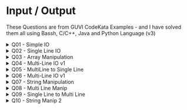 # Input / Output

These Questions are from GUVI CodeKata Examples - and I have solved them all using Bassh, C/C++, Java and Python Language (v3)

<details> <summary> Q01 - Simple IO </summary>
<p>

Input Description:
To take an integer value

Output Description:
Print the integer value

```
Sample Input :
2

Sample Output :
2
```

[Bash]() | [C/C++]() | [Java](https://github.com/abhinavbharadwajr/guvicodekata/blob/master/InputandOutput/codebase.java/Q01SimpleIO.java) | [Python](https://github.com/abhinavbharadwajr/pythonexamples/blob/master/AbsoluteBeginner/Q01SimpleIO.py)
</p>
</details>

<details> <summary> Q02 - Single Line IO </summary>
<p>

Input Description:
A single line contains integers separated by space

Output Description:
Print the integer list of integers separated by space

```
Sample Input :
2 3 4 5 6 7 8

Sample Output :
2 3 4 5 6 7 8
```

[Bash]() | [C/C++]() | [Java](https://github.com/abhinavbharadwajr/guvicodekata/blob/master/InputandOutput/codebase.java/Q02SingleLineIO.java) | [Python](https://github.com/abhinavbharadwajr/pythonexamples/blob/master/AbsoluteBeginner/Q02SingleLineIO.py)
</p>
</details>

<details> <summary> Q03 - Array Manipulation </summary>
<p>

Input Description:
First-line indicates two integers which are the size of array and 'K' value. Second-line indicates an integer contains elements of an array.

Output Description:
Print the taken input in the same format.

```
Sample Input :
5 3
1 2 3 4 5

Sample Output :
5 3
1 2 3 4 5
```

[Bash]() | [C/C++]() | [Java](https://github.com/abhinavbharadwajr/guvicodekata/blob/master/InputandOutput/codebase.java/Q03ArrayManip.java) | [Python](https://github.com/abhinavbharadwajr/pythonexamples/blob/master/AbsoluteBeginner/Q03ArrayManip.py)
</p>
</details>

<details> <summary> Q04 - Multi-Line IO v1 </summary>
<p>

Input Description:
First-line indicates two integers separated by space. Second-line indicates two integers separated by space. Third-line indicates two integers separated by space.

Output Description:
Print the input in the same format.

```
Sample Input :
2 4
2 4
2 4

Sample Output :
2 4
2 4
2 4
```

[Bash]() | [C/C++]() | [Java](https://github.com/abhinavbharadwajr/guvicodekata/blob/master/InputandOutput/codebase.java/Q04MultilineIO.java) | [Python](https://github.com/abhinavbharadwajr/pythonexamples/blob/master/AbsoluteBeginner/Q04MultiLineIO.py)
</p>
</details>

<details> <summary> Q05 - MultiLine to Single Line </summary>
<p>

Input Description:
Three integers are given in line by line.

Output Description:
Print the integers in a single line separate by space.

```
Sample Input :
2
4
5

Sample Output :
2 4 5
```

[Bash]() | [C/C++]() | [Java](https://github.com/abhinavbharadwajr/guvicodekata/blob/master/InputandOutput/codebase.java/Q05MultiLinetoSingleLine.java) | [Python](https://github.com/abhinavbharadwajr/pythonexamples/blob/master/AbsoluteBeginner/Q05MultiLinetoSingleLineIO.py)
</p>
</details>

<details> <summary> Q06 - Multi-Line IO v1 </summary>
<p>

Input Description:
First-line indicates two integers separated by space. Second-line indicates three integers separated by space. Third-line indicates three integers separated by space

Output Description:
Print the input in the same format.

```
Sample Input :
2 5
2 5 6
2 4 5

Sample Output :
2 5
2 5 6
2 4 5
```

> Note : this is Pretty much similar to Q4

[Bash]() | [C/C++]() | [Java](https://github.com/abhinavbharadwajr/guvicodekata/blob/master/InputandOutput/codebase.java/Q04MultilineIO.java) | [Python](https://github.com/abhinavbharadwajr/pythonexamples/blob/master/AbsoluteBeginner/Q04MultiLineIO.py)
</p>
</details>

<details> <summary> Q07 - String Manipulation </summary>
<p>

Input Description:
A single line contains a string.

Output Description:
Print the characters in a string separated by space.

```
Sample Input :
guvi

Sample Output :
g u v i
```

[Bash]() | [C/C++]() | [Java](https://github.com/abhinavbharadwajr/guvicodekata/blob/master/InputandOutput/codebase.java/Q07StringManip.java) | [Python](https://github.com/abhinavbharadwajr/pythonexamples/blob/master/AbsoluteBeginner/Q07StringManip.py)
</p>
</details>

<details> <summary> Q08 - Multi Line Manip </summary>
<p>

Input Description:
A single line contains three float values separated by space.

Output Description:
Print the float value separated by line.

```
Sample Input :
2.3 4.5 7.8

Sample Output :
2.3
4.5
7.8
```

[Bash]() | [C/C++]() | [Java](https://github.com/abhinavbharadwajr/guvicodekata/blob/master/InputandOutput/codebase.java/Q08MultiLineManip.java) | [Python](https://github.com/abhinavbharadwajr/pythonexamples/blob/master/AbsoluteBeginner/Q08MultiLineManip.py)
</p>
</details>

<details> <summary> Q09 - Single Line to Multi Line </summary>
<p>

Input Description:
A single line contains a string.

Output Description:
Print the characters in a string separated by line.

```
Sample Input :
guvigeek

Sample Output :
g
u
v
i
g
e
e
k
```

[Bash]() | [C/C++]() | [Java](https://github.com/abhinavbharadwajr/guvicodekata/blob/master/InputandOutput/codebase.java/Q09SingleLinetoMultiLine.java) | [Python](https://github.com/abhinavbharadwajr/pythonexamples/blob/master/AbsoluteBeginner/Q09SingleLinetoMultiLine.py)
</p>
</details>

<details> <summary> Q10 - String Manip 2 </summary>
<p>

Input Description:
A single line contains a string.

Output Description:
Print the characters in a string separated by comma.

```
Sample Input :
guvi

Sample Output :
g,u,v,i
```

[Bash]() | [C/C++]() | [Java](https://github.com/abhinavbharadwajr/guvicodekata/blob/master/InputandOutput/codebase.java/Q10StringManip2.java) | [Python](https://github.com/abhinavbharadwajr/pythonexamples/blob/master/AbsoluteBeginner/Q10StringManip2.py)
</p>
</details>